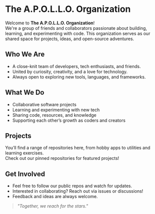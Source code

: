 # The A.P.O.L.L.O. Organization

Welcome to **The A.P.O.L.L.O. Organization**!  
We're a group of friends and collaborators passionate about building, learning, and experimenting with code. This organization serves as our shared space for projects, ideas, and open-source adventures.

## Who We Are

- A close-knit team of developers, tech enthusiasts, and friends.
- United by curiosity, creativity, and a love for technology.
- Always open to exploring new tools, languages, and frameworks.

## What We Do

- Collaborative software projects
- Learning and experimenting with new tech
- Sharing code, resources, and knowledge
- Supporting each other’s growth as coders and creators

## Projects

You’ll find a range of repositories here, from hobby apps to utilities and learning exercises.  
Check out our pinned repositories for featured projects!

## Get Involved

- Feel free to follow our public repos and watch for updates.
- Interested in collaborating? Reach out via issues or discussions!
- Feedback and ideas are always welcome.

> _"Together, we reach for the stars."_
